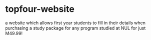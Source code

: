 # topfour-website
a website which allows first year students to fill in their details when purchasing a study package for any program studied at NUL for just M49.99!
